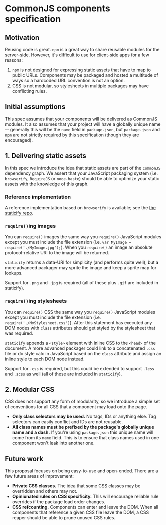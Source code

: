 # CommonJS components specification

## Motivation

Reusing code is great. `npm` is a great way to share reusable modules for the server-side. However, it's difficult to use for client-side apps for a few reasons:

1. `npm` is not designed for expressing static assets that have to map to public URLs. Components may be packaged and hosted a multitude of ways so a hardcoded URL convention is not an option.
2. CSS is not modular, so stylesheets in multiple packages may have conflicting rules.

## Initial assumptions

This spec assumes that your components will be delivered as CommonJS modules. It also assumes that your project will have a globally unique name -- generally this will be the `name` field in `package.json`, but `package.json` and `npm` are not strictly required by this specification (though they are encouraged).

## 1. Delivering static assets

In this spec we introduce the idea that static assets are part of the `CommonJS` dependency graph. We assert that your JavaScript packaging system (i.e. `browserify`, `RequireJS` or `node-haste`) should be able to optimize your static assets with the knowledge of this graph.

### Reference implementation

A reference implementation based on `browserify` is available; see the [the staticify repo](http://github.com/petehunt/staticify).

### `require()`ing images

You can `require()` images the same way you `require()` JavaScript modules except you must include the file extension (i.e. `var MyImage = require('./MyImage.jpg');`). When you `require()` an image an absolute protocol-relative URI to the image will be returned.

`staticify` returns a data-URI for simplicity (and performs quite well), but a more advanced packager may sprite the image and keep a sprite map for lookups.

Support for `.png` and `.jpg` is required (all of these plus `.gif` are included in staticify).

### `require()`ing stylesheets

You can `require()` CSS the same way you `require()` JavaScript modules except you must include the file extension (i.e. `require('./MyStylesheet.css')`). After this statement has executed any DOM nodes with `class` attributes should get styled by the stylesheet that was required.

`staticify` appends a `<style>` element with inline CSS to the `<head>` of the document. A more advanced packager could link to a concatenated `.css` file or do style calc in JavaScript based on the `class` attribute and assign an inline style to each DOM node instead.

Support for `.css` is required, but this could be extended to support `.less` and `.scss` as well (all of these are included in `staticify`).

## 2. Modular CSS

CSS does not support any form of modularity, so we introduce a simple set of conventions for all CSS that a component may load onto the page.

- **Only class selectors may be used.** No tags, IDs or anything else. Tag selectors can easily conflict and IDs are not reusable.
- **All class names must be prefixed by the package's globally unique name and a dash.** If you're using `package.json` this unique name will come from its `name` field. This is to ensure that class names used in one component won't leak into another one.

## Future work

This proposal focuses on being easy-to-use and open-ended. There are a few future areas of improvement:

- **Private CSS classes.** The idea that some CSS classes may be overridden and others may not.
- **Opinionated rules on CSS specificity.** This will encourage reliable rule overrides if the package load order changes.
- **CSS refcounting.** Components can enter and leave the DOM. When all components that reference a given CSS file leave the DOM, a CSS reaper should be able to prune unused CSS rules.